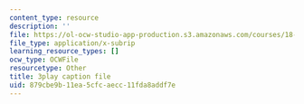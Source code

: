 ```yaml
---
content_type: resource
description: ''
file: https://ol-ocw-studio-app-production.s3.amazonaws.com/courses/18-065-matrix-methods-in-data-analysis-signal-processing-and-machine-learning-spring-2018/879cbe9b11ea5cfcaecc11fda8addf7e_d32WV1rKoVk.vtt
file_type: application/x-subrip
learning_resource_types: []
ocw_type: OCWFile
resourcetype: Other
title: 3play caption file
uid: 879cbe9b-11ea-5cfc-aecc-11fda8addf7e
---
```

